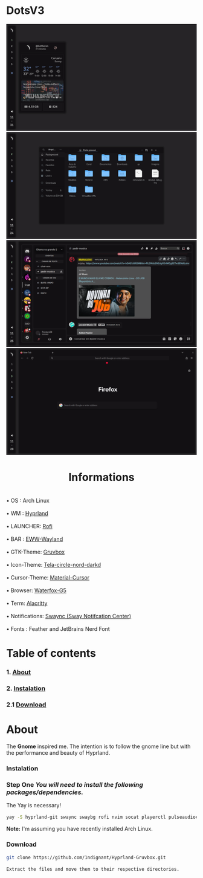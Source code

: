 <h1> DotsV3 </h1>

<img class="special-img-class" src="/Screenshot4.png"/>
<img class="special-img-class" src="/Screenshot0.png"/>
<img class="special-img-class" src="/Screenshot1.png"/>
<img class="special-img-class" src="/Screenshot2.png"/>

<h1 align="center"> Informations </h1>
   <br>• OS : Arch Linux</br>
   <br>• WM : <a href="https://github.com/hyprwm/Hyprland">Hyprland</a></br>
   <br>• LAUNCHER: <a href="https://github.com/davatorium/rofi">Rofi</a></br>
   <br>• BAR : <a href="https://github.com/elkowar/eww">EWW-Wayland</a></br>
   <br>• GTK-Theme: <a href="https://www.gnome-look.org/p/1681313">Gruvbox</a></br>
   <br>• Icon-Theme: <a href="https://www.gnome-look.org/p/1359276/">Tela-circle-nord-darkd</a></br>
   <br>• Cursor-Theme: <a href="https://www.gnome-look.org/p/1346778">Material-Cursor</a></br>
   <br>• Browser: <a href="https://github.com/WaterfoxCo/Waterfox">Waterfox-G5</a></br>
   <br>• Term: <a href="https://github.com/alacritty/alacritty">Alacritty</a></br>
   <br>• Notifications: <a href="https://github.com/ErikReider/SwayNotificationCenter">Swaync (Sway Notifcation Center)</a></br>
   <br>• Fonts : Feather and JetBrains Nerd Font</br>


# **Table of contents**

### 1. [**About**](#about)
### 2. [**Instalation**](#instalation)
### 2.1 [**Download**](#download)


# **About** 
The **Gnome** inspired me. The intention is to follow the gnome line but with the performance and beauty of Hyprland.

### **Instalation**
### Step One  *You will need to install the following packages/dependencies.*
The Yay is necessary!

```bash
yay -S hyprland-git swaync swaybg rofi nvim socat playerctl pulseaudioc xorg-xwayland
```
**Note:** I'm assuming you have recently installed Arch Linux.

### **Download**

```bash
git clone https://github.com/1ndignant/Hyprland-Gruvbox.git
```
```bash
Extract the files and move them to their respective directories.
```
